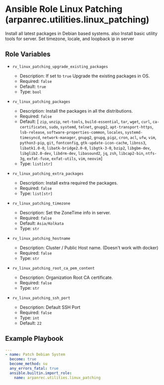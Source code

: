 # Ansible Role Linux Patching (arpanrec.utilities.linux_patching)

Install all latest packages in Debian based systems. also Install basic utility tools for server.
Set timezone, locale, and loopback ip in server

## Role Variables

- `rv_linux_patching_upgrade_existing_packages`

  - Description: If set to `true` Upgrade the existing packages in OS.
  - Required: `false`
  - Default: `true`
  - Type: `bool`

- `rv_linux_patching_packages`

  - Description: Install the packages in all the distributions.
  - Required: `false`
  - Default: [ `zip`, `unzip`, `net-tools`, `build-essential`, `tar`, `wget`, `curl`, `ca-certificates`, `sudo`, `systemd`, `telnet`, `gnupg2`, `apt-transport-https`, `lsb-release`, `software-properties-common`, `locales`, `systemd-timesyncd`, `network-manager`, `gnupg2`, `gnupg`, `pigz`, `cron`, `acl`, `ufw`, `vim`, `python3-pip`, `git`, `fontconfig`, `gtk-update-icon-cache`, `libnss3`, `libatk1.0-0`, `libatk-bridge2.0-0`, `libgtk-3-0`, `bzip2`, `libgbm-dev`, `libglib2.0-dev`, `libdrm-dev`, `libasound2`, `jq`, `zsh`, `libcap2-bin`, `ntfs-3g`, `exfat-fuse`, `exfat-utils`, `vim`, `neovim`]
  - Type: `list[str]`

- `rv_linux_patching_extra_packages`

  - Description: Install extra required the packages.
  - Required: `false`
  - Type: `list[str]`

- `rv_linux_patching_timezone`

  - Description: Set the ZoneTime info in server.
  - Required: `false`
  - Default: `Asia/Kolkata`
  - Type: `str`

- `rv_linux_patching_hostname`

  - Description: Cluster / Public Host name. (Doesn't work with docker)
  - Required: `false`
  - Type: `str`

- `rv_linux_patching_root_ca_pem_content`
  - Description: Organization Root CA certificate.
  - Required: `false`
  - Type: `str`

- `rv_linux_patching_ssh_port`
  - Description: Default SSH Port
  - Required: `false`
  - Type: `int`
  - Default: `22`

## Example Playbook

```yaml
---
- name: Patch Debian System
  become: true
  become_method: su
  any_errors_fatal: true
  ansible.builtin.import_role:
    name: arpanrec.utilities.linux_patching
```
